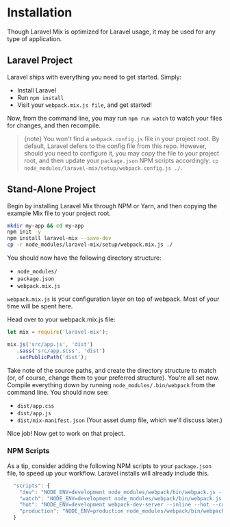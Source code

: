 # Installation

Though Laravel Mix is optimized for Laravel usage, it may be used for any type of application.

## Laravel Project

Laravel ships with everything you need to get started. Simply:

* Install Laravel
* Run `npm install`
* Visit your `webpack.mix.js file`, and get started!

Now, from the command line, you may run `npm run watch` to watch your files for changes, and then recompile.

> {note} You won't find a `webpack.config.js` file in your project root. By default, Laravel defers to the config file from this repo. However, should you need to configure it, you may copy the file to your project root, and then update your `package.json` NPM scripts accordingly: `cp node_modules/laravel-mix/setup/webpack.config.js ./`.


## Stand-Alone Project

Begin by installing Laravel Mix through NPM or Yarn, and then copying the example Mix file to your project root.

```bash
mkdir my-app && cd my-app
npm init -y
npm install laravel-mix --save-dev
cp -r node_modules/laravel-mix/setup/webpack.mix.js ./
```

You should now have the following directory structure:

* `node_modules/`
* `package.json`
* `webpack.mix.js`


`webpack.mix.js` is your configuration layer on top of webpack. Most of your time will be spent here.

Head over to your webpack.mix.js file:

```js
let mix = require('laravel-mix');

mix.js('src/app.js', 'dist')
   .sass('src/app.scss', 'dist')
   .setPublicPath('dist');
```

Take note of the source paths, and create the directory structure to match \(or, of course, change them to your preferred structure\). You're all set now. Compile everything down by running `node_modules/.bin/webpack` from the command line. You should now see:

* `dist/app.css`
* `dist/app.js`
* `dist/mix-manifest.json` (Your asset dump file, which we'll discuss later.)

Nice job! Now get to work on that project.

### NPM Scripts

As a tip, consider adding the following NPM scripts to your `package.json` file, to speed up your workflow. Laravel installs will already include this.

```js
  "scripts": {
    "dev": "NODE_ENV=development node_modules/webpack/bin/webpack.js --progress --hide-modules --config=node_modules/laravel-mix/setup/webpack.config.js",
    "watch": "NODE_ENV=development node_modules/webpack/bin/webpack.js --watch --progress --hide-modules --config=node_modules/laravel-mix/setup/webpack.config.js",
    "hot": "NODE_ENV=development webpack-dev-server --inline --hot --config=node_modules/laravel-mix/setup/webpack.config.js",
    "production": "NODE_ENV=production node_modules/webpack/bin/webpack.js --progress --hide-modules --config=node_modules/laravel-mix/setup/webpack.config.js"
  }
```
